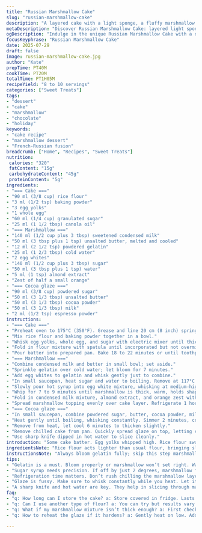 ```yaml
---
title: "Russian Marshmallow Cake"
slug: "russian-marshmallow-cake"
description: "A layered cake with a light sponge, a fluffy marshmallow center made using gelatin and condensed milk, topped with a silky chocolate glaze. Modified ingredient amounts with a hint of orange zest in the marshmallow. Baking and chilling times adjusted for texture. Uses rice flour instead of all-purpose for a delicate crumb. The marshmallow has a bit of vanilla replacement with almond extract. A balance of sweetness and slight citrus zing. The cocoa glaze slightly tweaked with espresso powder for depth."
metaDescription: "Discover Russian Marshmallow Cake: layered light sponge, fluffy marshmallow, silky chocolate glaze with citrus zest."
ogDescription: "Indulge in the unique Russian Marshmallow Cake with a delicate sponge and rich marshmallow chocolate glaze layered with orange zest."
focusKeyphrase: "Russian Marshmallow Cake"
date: 2025-07-29
draft: false
image: russian-marshmallow-cake.jpg
author: "Kate"
prepTime: PT40M
cookTime: PT20M
totalTime: PT1H05M
recipeYield: "8 to 10 servings"
categories: ["Sweet Treats"]
tags:
- "dessert"
- "cake"
- "marshmallow"
- "chocolate"
- "holiday"
keywords:
- "cake recipe"
- "marshmallow dessert"
- "French-Russian fusion"
breadcrumb: ["Home", "Recipes", "Sweet Treats"]
nutrition: 
 calories: "320"
 fatContent: "15g"
 carbohydrateContent: "45g"
 proteinContent: "5g"
ingredients:
- "=== Cake ==="
- "90 ml (3/8 cup) rice flour"
- "3 ml (1/2 tsp) baking powder"
- "3 egg yolks"
- "1 whole egg"
- "60 ml (1/4 cup) granulated sugar"
- "25 ml (1 1/2 tbsp) canola oil"
- "=== Marshmallow ==="
- "140 ml (1/2 cup plus 3 tbsp) sweetened condensed milk"
- "50 ml (3 tbsp plus 1 tsp) unsalted butter, melted and cooled"
- "12 ml (2 1/2 tsp) powdered gelatin"
- "25 ml (1 2/3 tbsp) cold water"
- "2 egg whites"
- "140 ml (1/2 cup plus 3 tbsp) sugar"
- "50 ml (3 tbsp plus 1 tsp) water"
- "5 ml (1 tsp) almond extract"
- "Zest of half a small orange"
- "=== Cocoa glaze ==="
- "90 ml (3/8 cup) powdered sugar"
- "50 ml (3 1/3 tbsp) unsalted butter"
- "50 ml (3 1/3 tbsp) cocoa powder"
- "50 ml (3 1/3 tbsp) milk"
- "2 ml (1/2 tsp) espresso powder"
instructions:
- "=== Cake ==="
- "Preheat oven to 175°C (350°F). Grease and line 20 cm (8 inch) springform pan with parchment paper."
- "Mix rice flour and baking powder together in a bowl."
- "Whisk egg yolks, whole egg, and sugar with electric mixer until thick and pale, about 8 minutes. Slowly pour in oil while mixing gently."
- "Fold in flour mixture with spatula until incorporated but not overmixed."
- "Pour batter into prepared pan. Bake 18 to 22 minutes or until toothpick inserted comes out clean. Cool slightly."
- "=== Marshmallow ==="
- "Combine condensed milk and butter in small bowl; set aside."
- "Sprinkle gelatin over cold water; let bloom for 7 minutes."
- "Add egg whites to gelatin and whisk gently just to combine."
- "In small saucepan, heat sugar and water to boiling. Remove at 117°C (243°F) on candy thermometer."
- "Slowly pour hot syrup into egg white mixture, whisking at medium-high speed continuously."
- "Whip for 7 to 9 minutes until marshmallow is thick, warm, holds shape semi-firmly."
- "Fold in condensed milk mixture, almond extract, and orange zest with gentle spatula strokes."
- "Spread marshmallow topping evenly over cake layer. Refrigerate 1 hour 50 minutes to set."
- "=== Cocoa glaze ==="
- "In small saucepan, combine powdered sugar, butter, cocoa powder, milk, and espresso powder."
- "Heat gently until boiling, whisking constantly. Simmer 2 minutes, continue whisking."
- "Remove from heat, let cool 6 minutes to thicken slightly."
- "Remove chilled cake from pan. Quickly spread glaze on top, letting edges drip. Refrigerate 25 to 35 minutes until glaze firms."
- "Use sharp knife dipped in hot water to slice cleanly."
introduction: "Some cake batter. Egg yolks whipped high. Rice flour swapped for lighter texture. Oil drizzled slowly. Quick bake. Marshmallow made unconventional. Gelatin swelling in water, warmth, sugar syrup hitting perfect temp. Whisking till glossy, fluff stays. Almond extract twigs in. Citrus zest sneaks sharpness. Condensed milk joins for richness. Layer marshmallow like clouds above sponge. Refrigerate patiently. Cocoa glaze not ordinary—espresso behind the scenes deepening flavors. Heat mixture then cool. Pour before setting and let gravity do work on edges. Chill again, slice hot knife but no mess. Textures blend, sweet with hints of orange and bitter cocoa. Simple but different."
ingredientsNote: "Rice flour acts lighter than usual flour, bringing slight chew and fluffiness. Baking powder unchanged, keeps rise. Oils can shift texture; canola chosen neutral. Almond extract whispers nutty hint, replacing vanilla, less dominant. Orange zest adds vibrant citrus cut through the sugar. Gelatin needs precise water absorption; exact timing important for gelling. Sugar syrup at specific temperature critical to avoid grainy marshmallow. Espresso bit in glaze lifts cocoa, lowers cloying sugar feeling. Butter softened not melted keeps gloss and sheen in glaze. Milk balances thickness, adding creaminess without heaviness."
instructionsNote: "Always bloom gelatin fully; skip this step marshmallow falters. Sugar syrup temp off by 2 degrees changes final texture noticeably. Whisk speed matters; too low marshmallow limp, too high can overshoot. Adding citrus zest last preserves aroma. Marshmallow must be spread warm but not hot or it melts cake. Chill time slight adjustment from norm; 1hr 50min ensures setting without drying. Glaze simmer not boil hard; 2 min simmer lets cocoa infuse. Pour glaze quickly then smooth fast to get edges dripping mess, that desired rustic look. Hot water knife crucial for clean slices, less dragging through thick marshmallow."
tips:
- "Gelatin is a must. Bloom properly or marshmallow won’t set right. Water temp should stay cool. Bloom for at least 7 minutes. If too short, texture ruins."
- "Sugar syrup needs precision. If off by just 2 degrees, marshmallow fails. Use a candy thermometer. Pour hot syrup in a steady stream while whisking. It combines well."
- "Refrigeration time matters. Don’t rush chilling the marshmallow layer. A cool hour 50 minutes for proper firmness. Too little time means messiness when slicing."
- "Glaze is fussy. Make sure to whisk constantly while you heat. Let it simmer not boil. Two minutes should do. If you boil hard, cocoa might burn."
- "A sharp knife and hot water are key. They help in slicing through marshmallow without dragging. Clean cuts mean nicer presentation. Keep knife hot and clean."
faq:
- "q: How long can I store the cake? a: Store covered in fridge. Lasts about 3-5 days. Make sure it’s airtight. Otherwise, marshmallow dries out fast."
- "q: Can I use another type of flour? a: You can try but results vary. Rice flour provides that delicate texture. Alternatives may alter crumb and consistency."
- "q: What if my marshmallow mixture isn’t thick enough? a: First check gelatin bloom. Then verify sugar syrup temp. If still weak, re-whip a bit longer."
- "q: How to reheat the glaze if it hardens? a: Gently heat on low. Add a splash of milk, if needed. Whisk until smooth again. Avoid overheating."

---
```

